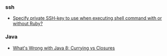 ### ssh

- [Specify private SSH-key to use when executing shell command with or without Ruby?](http://stackoverflow.com/questions/4565700/specify-private-ssh-key-to-use-when-executing-shell-command-with-or-without-ruby)

### Java

- [What's Wrong with Java 8: Currying vs Closures](https://dzone.com/articles/whats-wrong-java-8-currying-vs)
